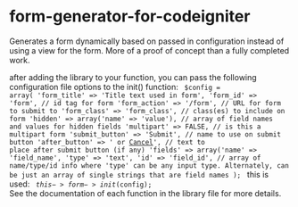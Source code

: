 form-generator-for-codeigniter
==============================

Generates a form dynamically based on passed in configuration instead of using a view for the form.  More of a proof of concept than a fully completed work.

after adding the library to your function, you can pass the following configuration file options to the init() function:
<code>
$config = array(
		'form_title' => 'Title text used in form',
		'form_id' => 'form', // id tag for form
		'form_action' => '/form', // URL for form to submit to
		'form_class' => 'form_class', // class(es) to include on form
		'hidden' => array('name' => 'value'), // array of field names and values for hidden fields
		'multipart' => FALSE,  // is this a multipart form
		'submit_button' => 'Submit', // name to use on submit button
		'after_button' => ' or <a href="/">Cancel</a>', // text to place after submit button (if any)
		'fields' => array('name' => 'field_name', 'type' => 'text', 'id' => 'field_id', // array of name/type/id info where 'type' can be any input type.  Alternately, can be just an array of single strings that are field names
	);
</code>
	this is used:
<code>
	$this->form->init($config);
</code>
	See the documentation of each function in the library file for more details.